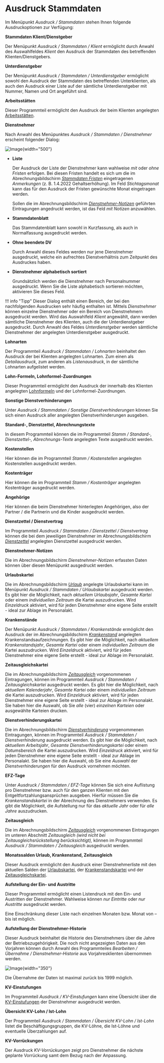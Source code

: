 # Ausdruck Stammdaten

Im Menüpunkt *Ausdruck / Stammdaten* stehen Ihnen folgende Ausdruckoptionen zur Verfügung:

**Stammdaten Klient/Dienstgeber**

Der Menüpunkt *Ausdruck / Stammdaten / Klient* ermöglicht durch Anwahl des Aus­wahlfeldes *Klient* den Ausdruck der Stammdaten des betreffenden Klienten/Dienstgebers.

**Unterdienstgeber**

Der Menüpunkt *Ausdruck / Stammdaten / Unterdienstgeber* ermöglicht sowohl den Ausdruck der Stammdaten des betreffenden Unterklienten, als auch den Ausdruck einer Liste auf der sämtliche Unterdienstgeber mit Nummer, Namen und Ort angeführt sind.

**Arbeitsstätten**

Dieser Programmteil ermöglicht den Ausdruck der beim Klienten angelegten [Arbeitsstätten](../Klientenstammdaten/Arbeitsstaetten_Lohnzettel_Finanz.md).

**Dienstnehmer**

Nach Anwahl des Menüpunktes *Ausdruck / Stammdaten / Dienstnehmer* erscheint folgender Dialog:

![Image](<img/image218.png>){width="500"}

- **Liste**

    Der Ausdruck der Liste der Dienstnehmer kann wahlweise *mit* oder *ohne Fristen* erfolgen. Bei diesen Fristen handelt es sich um die im Abrechnungsbildschirm [*Stammdaten Fristen*](../Abrechnungsbildschirme/Stammdaten_Fristen.md) eingetragenen *Anmerkungen* (z. B. 1.4.2022 Gehaltserhöhung). Im Feld *Stichtagsmonat* kann das für den Ausdruck der Fristen gewünschte Monat eingetragen werden.

    Sollen die im Abrechnungsbildschirm [*Dienstnehmer-Notizen*](../Abrechnungsbildschirme/Dienstnehmer_Notizen.md) geführten Eintragungen angedruckt werden, ist das Feld *mit Notizen* anzuwählen.

- **Stammdatenblatt**

    Das Stammdatenblatt kann sowohl in Kurzfassung, als auch in Normalfassung ausgedruckt werden.

- **Ohne beendete DV**

    Durch Anwahl dieses Feldes werden nur jene Dienstnehmer ausgedruckt, welche ein aufrechtes Dienstverhältnis zum Zeitpunkt des Ausdruckes haben.

- **Dienstnehmer alphabetisch sortiert**

    Grundsätzlich werden die Dienstnehmer nach Personalnummer ausgedruckt. Wenn Sie die Liste alphabetisch sortieren möchten, aktivieren Sie dieses Feld.

!!! info "Tipp"
    Dieser Dialog enthält einen Bereich, der bei den nachfolgenden Ausdrucken sehr häufig enthalten ist. Mittels *Dienstnehmer* können einzelne Dienstnehmer oder ein Bereich von Dienstnehmern ausgedruckt werden. Wird das Auswahlfeld *Klient* angewählt, dann werden sämtliche Dienstnehmer des Klienten, auch die der Unterdienstgeber ausgedruckt. Durch Anwahl des Feldes *Unterdienstgeber* werden sämtliche Dienstnehmer der angelegten Unterdienstgeber ausgedruckt.

**Lohnarten**

Der Programmteil *Ausdruck / Stammdaten / Lohnarten* beinhaltet den Ausdruck der bei Klienten angelegten Lohnarten. Zum einen als *Detailausdruck*, zum anderen als *Listenausdruck*, in der sämtliche Lohnarten aufgelistet werden.

**Lohn-Formeln, Lohnformel-Zuordnungen**

Dieser Programmteil ermöglicht den Ausdruck der innerhalb des Klienten angelegten [Lohnformeln](../Lohnformeln/Verwaltung%20der%20Lohnformeln%20innerhalb%20eines%20Klienten/Anlage%20von%20Lohnformeln.md) und der Lohnformel-Zuordnungen.

**Sonstige Dienstverhinderungen**

Unter *Ausdruck / Stammdaten / Sonstige Dienstverhinderungen* können Sie sich einen Ausdruck aller angelegten Dienstverhinderungen ausgeben.

**Standard-, Dienstzettel, Abrechnungstexte**

In diesem Programmteil können die im Programmteil *Stamm / Standard-, Dienstzettel-, Abrechnungs-Texte* angelegten Texte ausgedruckt werden.

**Kostenstellen**

Hier können die im Programmteil *Stamm / Kostenstellen* angelegten Kostenstellen ausgedruckt werden.

**Kostenträger**

Hier können die im Programmteil *Stamm / Kostenträger* angelegten Kostenträger ausgedruckt werden.

**Angehörige**

Hier können die beim Dienstnehmer hinterlegten Angehörigen, also der Partner / die Partnerin und die Kinder ausgedruckt werden.

**Dienstzettel / Dienstvertrag**

Im Programmteil *Ausdruck / Stammdaten / Dienstzettel / Dienstvertrag* können die bei dem jeweiligen Dienstnehmer im Abrechnungsbildschirm [*Dienstzettel*](../Abrechnungsbildschirme/Dienstzettel.md) angelegten Dienstzettel ausgedruckt werden.

**Dienstnehmer-Notizen**

Die im Abrechnungsbildschirm *Dienstnehmer-Notizen* erfassten Daten können über diesen Menüpunkt ausgedruckt werden.

**Urlaubskartei**

Die im Abrechnungsbildschirm [*Urlaub*](../Abrechnungsbildschirme/Urlaub.md) angelegte Urlaubskartei kann im Menüpunkt *Ausdruck / Stammdaten / Urlaubskartei* ausgedruckt werden. Es gibt hier die Möglichkeit, nach *aktuellem Urlaubsjahr*, *Gesamte Kartei* oder einem *individuellen Zeitraum* die Kartei auszudrucken. Wird *Einzeldruck* aktiviert, wird für jeden Dienstnehmer eine eigene Seite erstellt - ideal zur Ablage im Personalakt.

**Krankenstände**

Der Menüpunkt *Ausdruck / Stammdaten / Krankenstände* ermöglicht den Ausdruck der im Abrechnungsbildschirm [*Krankenstand*](../Abrechnungsbildschirme/Krankenstand.md) angelegten Kranken­standsaufzeichnungen. Es gibt hier die Möglichkeit, nach *aktuellem Krankenstandsjahr*, *Gesamte Kartei* oder einem *individuellen Zeitraum* die Kartei auszudrucken. Wird *Einzeldruck* aktiviert, wird für jeden Dienstnehmer eine eigene Seite erstellt - ideal zur Ablage im Personalakt.

**Zeitausgleichskartei**

Die im Abrechnungsbildschirm [*Zeitausgleich*](../Abrechnungsbildschirme/Zeitausgleich.md) vorgenommenen Eintragungen, können im Programmteil *Ausdruck / Stammdaten / Zeitausgleichskartei* ausgedruckt werden. Es gibt hier die Möglichkeit, nach *aktuellem Kalenderjahr*, *Gesamte Kartei* oder einem *individuellen Zeitraum* die Kartei auszudrucken. Wird *Einzeldruck* aktiviert, wird für jeden Dienstnehmer eine eigene Seite erstellt - ideal zur Ablage im Personalakt. Sie haben hier die Auswahl, ob Sie *alle* (vier) *einzelnen Karteien* oder ausgewählte Karteien drucken.

**Dienstverhinderungskartei**

Die im Abrechnungsbildschirm [*Dienstverhinderung*](../Abrechnungsbildschirme/Dienstverhinderung.md) vorgenommenen Eintragungen, können im Programmteil *Ausdruck / Stammdaten / Dienstverhinderung* ausgedruckt werden. Es gibt hier die Möglichkeit, nach *aktuellem Arbeitsjahr*, *Gesamte Dienstverhinderungskartei* oder einem *Datumsbereich* die Kartei auszudrucken. Wird *Einzeldruck* aktiviert, wird für jeden Dienstnehmer eine eigene Seite erstellt - ideal zur Ablage im Personalakt. Sie haben hier die Auswahl, ob Sie eine *Auswahl* der *Dienstverhinderungen* für den Ausdruck vornehmen möchten.

**EFZ-Tage**

Unter *Ausdruck / Stammdaten / EFZ-Tage* können Sie sich eine Auflistung pro Dienstnehmer bzw. auch für den ganzen Klienten mit den Entgeltfortzahlungsansprüchen ausgeben. Hierfür müssen Sie die *Krankenstandskartei* in der Abrechnung des Dienstnehmers verwenden. Es gibt die Möglichkeit, die Aufstellung nur für das *aktuelle Jahr* oder für *alle Jahre* auszudrucken.

**Zeitausgleich**

Die im Abrechnungsbildschirm [*Zeitausgleich*](../Abrechnungsbildschirme/Zeitausgleich.md) vorgenommenen Eintragungen im unteren Abschnitt *Zeitausgleich (wird nicht bei Zeitausgleichsrückstellung berücksichtigt),* können im Programmteil *Ausdruck / Stammdaten / Zeitausgleich* ausgedruckt werden.

**Monatssalden Urlaub, Krankenstand, Zeitausgleich**

Dieser Ausdruck ermöglicht den Ausdruck einer Dienstnehmerliste mit den aktuellen Salden der [Urlaubskartei](../Abrechnungsbildschirme/Urlaub.md), der [Krankenstandskartei](../Abrechnungsbildschirme/Krankenstand.md) und der [Zeitausgleichskartei](../Abrechnungsbildschirme/Zeitausgleich.md).

**Aufstellung der Ein- und Austritte**

Dieser Programmteil ermöglicht einen Listendruck mit den Ein- und Austritten der Dienstnehmer. Wahlweise können *nur Eintritte* oder *nur Austritte* ausgedruckt werden.

Eine Einschränkung dieser Liste nach einzelnen Monaten bzw. Monat von – bis ist möglich.

**Aufstellung der Dienstnehmer-Historie**

Dieser Ausdruck beinhaltet die Historie des Dienstnehmers über die Jahre der Betriebszugehörigkeit. Die noch nicht angezeigten Daten aus den Vorjahren können durch Anwahl des Programmteiles *Bearbeiten / Übernahme / Dienstnehmer-Historie* aus Vorjahresklienten übernommen werden.

![Image](<img/image219.png>){width="350"}

Die Übernahme der Daten ist maximal zurück bis 1999 möglich.

**KV-Einstufungen**

Im Programmteil *Ausdruck / KV-Einstufungen* kann eine Übersicht über die [KV-Einstufungen](../Kollektivvertraege/Abrechnungsbildschirm_Kollektivvertrag.md) der Dienstnehmer ausgedruckt werden.

**Übersicht KV-Lohn / Ist-Lohn**

Der Programmteil *Ausdruck / Stammdaten / Übersicht KV-Lohn / Ist-Lohn* listet die Beschäftigungsgruppen, die KV-Löhne, die Ist-Löhne und eventuelle Überzahlungen auf.

**KV-Vorrückungen**

Der Ausdruck *KV-Vorrückungen* zeigt pro Dienstnehmer die nächste geplante Vorrückung samt dem Bezug nach der Anpassung.